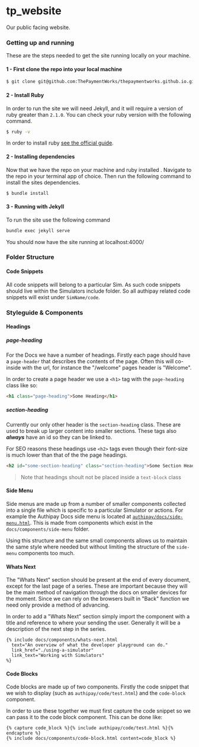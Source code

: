 # tp_website
Our public facing website.

### Getting up and running
These are the steps needed to get the site running locally on your machine.

#### 1 - First clone the repo into your local machine

```bash
$ git clone git@github.com:ThePaymentWorks/thepaymentworks.github.io.git
```

#### 2 - Install Ruby
In order to run the site we will need Jekyll, and it will require a version of
ruby greater than `2.1.0`. You can check your ruby version with the following
command.

```bash
$ ruby -v
```

In order to install ruby [see the official guide](https://www.ruby-lang.org/en/documentation/installation/).

#### 2 - Installing dependencies
Now that we have the repo on your machine  and ruby installed . Navigate to
the repo in your terminal app of choice. Then run the following command to
install the sites dependencies.

```bash
$ bundle install
```

#### 3 - Running with Jekyll
To run the site use the following command

```bash
bundle exec jekyll serve
```

You should now have the site running at localhost:4000/

### Folder Structure

#### Code Snippets
All code snippets will belong to a particular Sim. As such code snippets should
live within the Simulators include folder. So all authipay related code snippets
will exist under `SimName/code`.

### Styleguide & Components

#### Headings
##### page-heading
For the Docs we have a number of headings. Firstly each page should have a `page-header`
that describes the contents of the page. Often this will co-inside with the url, for
instance the "/welcome" pages header is "Welcome".

In order to create a page header we use a `<h1>` tag with the `page-heading` class like so:

```html
<h1 class="page-heading">Some Heading</h1>
```

##### section-heading
Currently our only other header is the `section-heading` class. These are used to break up
larger content into smaller sections. These tags also ___always___ have an id so they can
be linked to.

For SEO reasons these headings use `<h2>` tags even though their font-size is much lower
than that of the the page headings.

```html
<h2 id="some-section-heading" class="section-heading">Some Section Heading</h2>
```

> Note that headings shoult not be placed inside a `text-block` class

#### Side Menu
Side menus are made up from a number of smaller components collected into a single
file which is specific to a particular Simulator or actions. For example the
Authipay Docs side menu is located at [`authipay/docs/side-menu.html`](./_includes/authipay/docs/side-menu.html). This is made
from components which exist in the `docs/components/side-menu` folder.

Using this structure and the same small components allows us to maintain the same
style where needed but without limiting the structure of the `side-menu` components
too much.


#### Whats Next
The "Whats Next" section should be present at the end of every document, except for
the last page of a series. These are important because they will be the main method
of navigation through the docs on smaller devices for the moment. Since we can rely
on the browsers built in "Back" function we need only provide a method of advancing.

In order to add a "Whats Next" section simply import the component with a title and
reference to where your sending the user. Generally it will be a description of the
next step in the series.

```liquid
{% include docs/components/whats-next.html
  text="An overview of what the developer playground can do."
  link_href="./using-a-simulator"
  link_text="Working with Simulators"
%}
```

#### Code Blocks
Code blocks are made up of two components. Firstly the code snippet that we wish
to display (such as `authipay/code/test.html`) and the `code-block` component.

In order to use these together we must first capture the code snippet so we can
pass it to the code block component. This can be done like:

```liquid
{% capture code_block %}{% include authipay/code/test.html %}{% endcapture %}
{% include docs/components/code-block.html content=code_block %}
```
